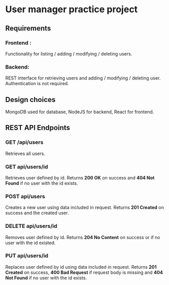 # User manager practice project

## Requirements
### Frontend :
Functionality for listing / adding / modifying / deleting users.

### Backend:
REST interface for retrieving users and adding / modifying / deleting user.
Authentication is not required.

## Design choices 
MongoDB used for database, NodeJS for backend, React for frontend.

## REST API Endpoints

### GET /api/users
Retrieves all users.

### GET api/users/id  
Retrieves user defined by id. Returns __200 OK__ on success and __404 Not Found__ if no user with the id exists.

### POST api/users
Creates a new user using data included in request. Returns __201 Created__ on success and the created user.

### DELETE api/users/id
Removes user defined by id. Returns __204 No Content__ on success or if no user with the id existed.

### PUT api/users/id  
Replaces user defined by id using data included in request. Returns __201 Created__ on success, __400 Bad Request__ if request body is missing and __404 Not Found__ if no user with the id exists.

